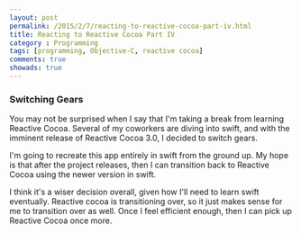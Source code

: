 ```yaml
---
layout: post
permalink: /2015/2/7/reacting-to-reactive-cocoa-part-iv.html
title: Reacting to Reactive Cocoa Part IV
category : Programming
tags: [programming, Objective-C, reactive cocoa]
comments: true
showads: true
---
```


### Switching Gears

You may not be surprised when I say that I'm taking a break from learning Reactive Cocoa. Several of my coworkers are diving into swift, and with the imminent release of Reactive Cocoa 3.0, I decided to switch gears.

I'm going to recreate this app entirely in swift from the ground up. My hope is that after the project releases, then I can transition back to Reactive Cocoa using the newer version in swift.

I think it's a wiser decision overall, given how I'll need to learn swift eventually. Reactive cocoa is transitioning over, so it just makes sense for me to transition over as well. Once I feel efficient enough, then I can pick up Reactive Cocoa once more.